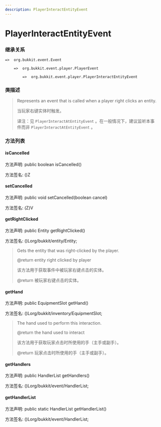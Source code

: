 ```yaml
---
description: PlayerInteractEntityEvent
---
```


# PlayerInteractEntityEvent

### 继承关系

    =>  org.bukkit.event.Event

        =>  org.bukkit.event.player.PlayerEvent

            =>  org.bukkit.event.player.PlayerInteractEntityEvent

### 类描述

> Represents an event that is called when a player right clicks an entity.
>
> 当玩家右键实体时触发。
>
> 译注：见 `PlayerInteractAtEntityEvent` 。在一般情况下，建议监听本事件而非 `PlayerInteractAtEntityEvent` 。

### 方法列表

#### isCancelled

方法声明: public boolean isCancelled()

方法签名: ()Z

#### setCancelled

方法声明: public void setCancelled(boolean cancel)

方法签名: (Z)V

#### getRightClicked

方法声明: public Entity getRightClicked()

方法签名: ()Lorg/bukkit/entity/Entity;

> Gets the entity that was right-clicked by the player.
>
> @return entity right clicked by player
>
> 该方法用于获取事件中被玩家右键点击的实体。
>
> @return 被玩家右键点击的实体。

#### getHand

方法声明: public EquipmentSlot getHand()

方法签名: ()Lorg/bukkit/inventory/EquipmentSlot;

> The hand used to perform this interaction.
>
> @return the hand used to interact
>
> 该方法用于获取玩家点击时所使用的手（主手或副手）。
>
> @return 玩家点击时所使用的手（主手或副手）。

#### getHandlers

方法声明: public HandlerList getHandlers()

方法签名: ()Lorg/bukkit/event/HandlerList;

#### getHandlerList

方法声明: public static HandlerList getHandlerList()

方法签名: ()Lorg/bukkit/event/HandlerList;